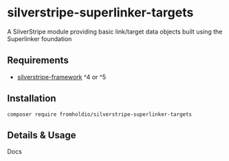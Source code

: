 # silverstripe-superlinker-targets

A SilverStripe module providing basic link/target data objects built using the Superlinker foundation

## Requirements

* [silverstripe-framework](https://github.com/silverstripe/silverstripe-framework) ^4 or ^5

## Installation

`composer require fromholdio/silverstripe-superlinker-targets`

## Details & Usage

Docs
